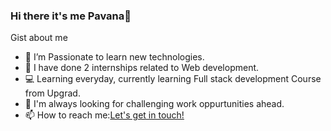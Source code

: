 ### Hi there it's me Pavana👋

Gist about me

- 🔭 I’m Passionate to learn new technologies.
- 🌱 I have done 2 internships related to Web development.
- 💻 Learning everyday, currently learning Full stack development Course from Upgrad.
- 🔭 I'm always looking for challenging work oppurtunities ahead.
- 📫 How to reach me:<a href="mail to: pavanasangeetha@gmail.com ">Let's get in touch!</a>
